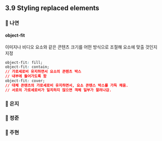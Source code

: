 ## 3.9 Styling replaced elements

### 📝 나연

#### object-fit

이미지나 비디오 요소와 같은 콘텐츠 크기를 어떤 방식으로 조절해 요소에 맞출 것인지 지정

```css
object-fit: fill;
object-fit: contain;
// 가로세로비 유지하면서 요소의 콘텐츠 박스
// 내부에 들어가도록 함
object-fit: cover;
// 대체 콘텐츠의 가로세로비 유지하면서, 요소 콘텐스 박스를 가득 채움.
// 서로의 가로세로비가 일치하지 않으면 객체 일부가 잘려나감.
```

### 📝 은지

### 📝 정준

### 📝 주현
